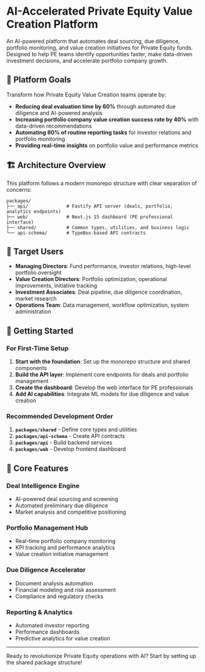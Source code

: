 # AI-Accelerated Private Equity Value Creation Platform

An AI-powered platform that automates deal sourcing, due diligence, portfolio monitoring, and value creation initiatives for Private Equity funds. Designed to help PE teams identify opportunities faster, make data-driven investment decisions, and accelerate portfolio company growth.

## 🎯 Platform Goals

Transform how Private Equity Value Creation teams operate by:

- **Reducing deal evaluation time by 60%** through automated due diligence and AI-powered analysis
- **Increasing portfolio company value creation success rate by 40%** with data-driven recommendations
- **Automating 80% of routine reporting tasks** for investor relations and portfolio monitoring
- **Providing real-time insights** on portfolio value and performance metrics

## 🏗️ Architecture Overview

This platform follows a modern monorepo structure with clear separation of concerns:

```
packages/
├── api/              # Fastify API server (deals, portfolio, analytics endpoints)
├── web/              # Next.js 15 dashboard (PE professional interface)
├── shared/           # Common types, utilities, and business logic
└── api-schema/       # TypeBox-based API contracts
```

## 👥 Target Users

- **Managing Directors**: Fund performance, investor relations, high-level portfolio oversight
- **Value Creation Directors**: Portfolio optimization, operational improvements, initiative tracking
- **Investment Associates**: Deal pipeline, due diligence coordination, market research
- **Operations Team**: Data management, workflow optimization, system administration

## 🚀 Getting Started

### For First-Time Setup
1. **Start with the foundation**: Set up the monorepo structure and shared components
2. **Build the API layer**: Implement core endpoints for deals and portfolio management
3. **Create the dashboard**: Develop the web interface for PE professionals
4. **Add AI capabilities**: Integrate ML models for due diligence and value creation

### Recommended Development Order
1. **`packages/shared`** - Define core types and utilities
2. **`packages/api-schema`** - Create API contracts
3. **`packages/api`** - Build backend services
4. **`packages/web`** - Develop frontend dashboard

## 🔧 Core Features

### Deal Intelligence Engine
- AI-powered deal sourcing and screening
- Automated preliminary due diligence
- Market analysis and competitive positioning

### Portfolio Management Hub
- Real-time portfolio company monitoring
- KPI tracking and performance analytics
- Value creation initiative management

### Due Diligence Accelerator
- Document analysis automation
- Financial modeling and risk assessment
- Compliance and regulatory checks

### Reporting & Analytics
- Automated investor reporting
- Performance dashboards
- Predictive analytics for value creation

---

Ready to revolutionize Private Equity operations with AI? Start by setting up the shared package structure!

